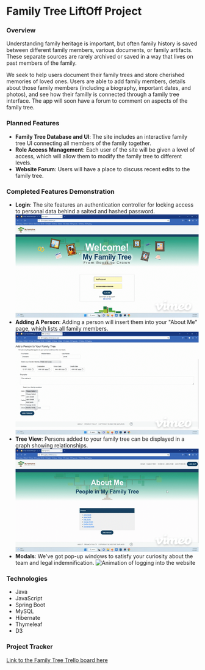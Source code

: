 # Family Tree LiftOff Project

### Overview
Understanding family heritage is important, but often family history is saved between different family members, various documents, or family artifacts. These separate sources are rarely archived or saved in a way that lives on past members of the family.

We seek to help users document their family trees and store cherished memories of loved ones. Users are able to add family members, details about those family members (including a biography, important dates, and photos), and see how their familly is connected through a family tree interface. The app will soon have a forum to comment on aspects of the family tree.

### Planned Features
- **Family Tree Database and UI**: The site includes an interactive family tree UI connecting all members of the family together.
- **Role Access Management**: Each user of the site will be given a level of access, which will allow them to modify the family tree to different levels.
- **Website Forum**: Users will have a place to discuss recent edits to the family tree.

### Completed Features Demonstration
- **Login**: The site features an authentication controller for locking access to personal data behind a salted and hashed password.
![Animation of logging into the website](FamilyTree_presentation_login-high.gif)
- **Adding A Person**: Adding a person will insert them into your "About Me" page, which lists all family members.
![Animation of adding a person to the family tree](FamilyTree_presentation_add-person-2-high.gif)
- **Tree View**: Persons added to your family tree can be displayed in a graph showing relationships.
![Animation of viewing family tree](FamilyTree_presentation_about-and-tree-high.gif)
- **Modals**: We've got pop-up windows to satisfy your curiosity about the team and legal indemnification.
![Animation of logging into the website](FamilyTree_presentation_modals-high.gif)

### Technologies
- Java
- JavaScript
- Spring Boot
- MySQL
- Hibernate
- Thymeleaf
- D3

### Project Tracker
[Link to the Family Tree Trello board here](https://trello.com/invite/b/4YeLWqGq/ATTI1b74ecab932970eb856649da25d1104653993F90/family-tree)

